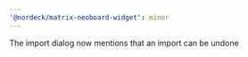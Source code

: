 ```yaml
---
'@nordeck/matrix-neoboard-widget': minor
---
```


The import dialog now mentions that an import can be undone
